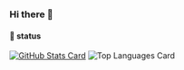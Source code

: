 ### Hi there 👋

<!--
**ShinodaHyuga/ShinodaHyuga** is a ✨ _special_ ✨ repository because its `README.md` (this file) appears on your GitHub profile.

Here are some ideas to get you started:

- 🔭 I’m currently working on ...
- 🌱 I’m currently learning ...
- 👯 I’m looking to collaborate on ...
- 🤔 I’m looking for help with ...
- 💬 Ask me about ...
- 📫 How to reach me: ...
- 😄 Pronouns: ...
- ⚡ Fun fact: ...
-->

#### 🙌 status

[![GitHub Stats Card](https://github-readme-stats.vercel.app/api?username=ShinodaHyuga&hide=contribs&layout==true&show_icons=true&theme=tokyonight)](https://github.com/ShinodaHyuga/)
![Top Languages Card](https://github-readme-stats.vercel.app/api/top-langs/?username=ShinodaHyuga&theme=tokyonight)

